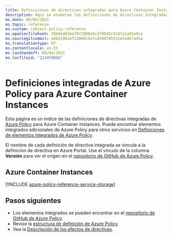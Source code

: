 ```yaml
---
title: Definiciones de directivas integradas para Azure Container Instances
description: Aquí se enumeran las definiciones de directivas integradas de Azure Policy para Azure Container Instances. Estas definiciones de directivas integradas proporcionan enfoques comunes para administrar los recursos de Azure.
ms.date: 09/03/2021
ms.topic: reference
ms.custom: subject-policy-reference
ms.openlocfilehash: 38b0e461baf872088e4c3f9842c914fa1a01e9ce
ms.sourcegitcommit: e8b229b3ef22068c5e7cd294785532e144b7a45a
ms.translationtype: HT
ms.contentlocale: es-ES
ms.lasthandoff: 09/04/2021
ms.locfileid: "123470868"
---
```

# <a name="azure-policy-built-in-definitions-for-azure-container-instances"></a>Definiciones integradas de Azure Policy para Azure Container Instances

Esta página es un índice de las definiciones de directivas integradas de [Azure Policy](../governance/policy/overview.md) para Azure Container Instances. Puede encontrar elementos integrados adicionales de Azure Policy para otros servicios en [Definiciones de elementos integrados de Azure Policy](../governance/policy/samples/built-in-policies.md).

El nombre de cada definición de directiva integrada se vincula a la definición de directiva en Azure Portal. Use el vínculo de la columna **Versión** para ver el origen en el [repositorio de GitHub de Azure Policy](https://github.com/Azure/azure-policy).

## <a name="azure-container-instances"></a>Azure Container Instances

[!INCLUDE [azure-policy-reference-service-storage](../../includes/policy/reference/byrp/microsoft.containerinstance.md)]

## <a name="next-steps"></a>Pasos siguientes

- Los elementos integrados se pueden encontrar en el [repositorio de GitHub de Azure Policy](https://github.com/Azure/azure-policy).
- Revise la [estructura de definición de Azure Policy](../governance/policy/concepts/definition-structure.md).
- Vea la [Descripción de los efectos de directivas](../governance/policy/concepts/effects.md).
